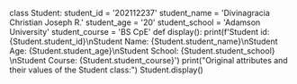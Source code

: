 class Student:
    student_id = '202112237'
    student_name = 'Divinagracia Christian Joseph R.'
    student_age = '20'
    student_school = 'Adamson University'
    student_course = 'BS CpE'
    def display():
        print(f'Student id: {Student.student_id}\nStudent Name: {Student.student_name}\nStudent Age: {Student.student_age}\nStudent School: {Student.student_school}
        \nStudent Course: {Student.student_course}')
print("Original attributes and their values of the Student class:")
Student.display()
